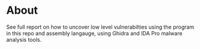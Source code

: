 # About
See full report on how to uncover low level vulnerabilties using the program in this repo and assembly langauge, using Ghidra and IDA Pro malware analysis tools. 
